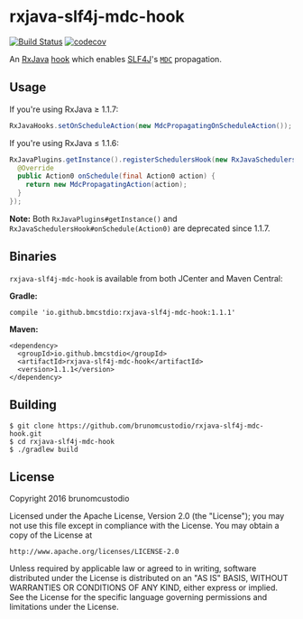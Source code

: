 # rxjava-slf4j-mdc-hook

[![Build Status](https://travis-ci.org/brunomcustodio/rxjava-slf4j-mdc-hook.svg?branch=master)](https://travis-ci.org/brunomcustodio/rxjava-slf4j-mdc-hook)
[![codecov](https://codecov.io/gh/brunomcustodio/rxjava-slf4j-mdc-hook/branch/master/graph/badge.svg)](https://codecov.io/gh/brunomcustodio/rxjava-slf4j-mdc-hook)

An
[RxJava](https://github.com/ReactiveX/RxJava)
[hook](https://github.com/ReactiveX/RxJava/pull/4007)
which enables
[SLF4J](https://github.com/qos-ch/slf4j)'s
[`MDC`](http://www.slf4j.org/api/org/apache/log4j/MDC.html)
propagation.

## Usage

If you're using RxJava ≥ 1.1.7:

```java
RxJavaHooks.setOnScheduleAction(new MdcPropagatingOnScheduleAction());
```

If you're using RxJava ≤ 1.1.6:

```java
RxJavaPlugins.getInstance().registerSchedulersHook(new RxJavaSchedulersHook() {
  @Override
  public Action0 onSchedule(final Action0 action) {
    return new MdcPropagatingAction(action);
  }
});
```

**Note:**
Both
`RxJavaPlugins#getInstance()`
and
`RxJavaSchedulersHook#onSchedule(Action0)`
are deprecated since 1.1.7.

## Binaries

`rxjava-slf4j-mdc-hook` is available from both JCenter and Maven Central:

**Gradle:**

```
compile 'io.github.bmcstdio:rxjava-slf4j-mdc-hook:1.1.1'
```

**Maven:**

```
<dependency>
  <groupId>io.github.bmcstdio</groupId>
  <artifactId>rxjava-slf4j-mdc-hook</artifactId>
  <version>1.1.1</version>
</dependency>
```

## Building

```
$ git clone https://github.com/brunomcustodio/rxjava-slf4j-mdc-hook.git
$ cd rxjava-slf4j-mdc-hook
$ ./gradlew build
```

## License

Copyright 2016 brunomcustodio

Licensed under the Apache License, Version 2.0 (the "License");
you may not use this file except in compliance with the License.
You may obtain a copy of the License at

    http://www.apache.org/licenses/LICENSE-2.0

Unless required by applicable law or agreed to in writing, software
distributed under the License is distributed on an "AS IS" BASIS,
WITHOUT WARRANTIES OR CONDITIONS OF ANY KIND, either express or implied.
See the License for the specific language governing permissions and
limitations under the License.
